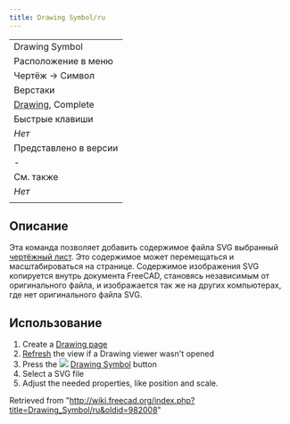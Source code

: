 ```yaml
---
title: Drawing Symbol/ru
---
```

|  |
| --- |
| Drawing Symbol |
| Расположение в меню |
| Чертёж → Символ |
| Верстаки |
| [Drawing](/Drawing_Workbench/ru "Drawing Workbench/ru"), Complete |
| Быстрые клавиши |
| *Нет* |
| Представлено в версии |
| - |
| См. также |
| *Нет* |
|  |

## Описание

Эта команда позволяет добавить содержимое файла SVG выбранный [чертёжный лист](/Drawing_Landscape_A3 "Drawing Landscape A3"). Это содержимое может перемещаться и масштабироваться на странице. Содержимое изображения SVG копируется внутрь документа FreeCAD, становясь независимым от оригинального файла, и изображается так же на других компьютерах, где нет оригинального файла SVG.

## Использование

1. Create a [Drawing page](/Drawing_Landscape_A3 "Drawing Landscape A3")
2. [Refresh](/Std_Refresh "Std Refresh") the view if a Drawing viewer wasn't opened
3. Press the ![](/images/Drawing_Symbol.png) [Drawing Symbol](/Drawing_Symbol "Drawing Symbol") button
4. Select a SVG file
5. Adjust the needed properties, like position and scale.

Retrieved from "<http://wiki.freecad.org/index.php?title=Drawing_Symbol/ru&oldid=982008>"
